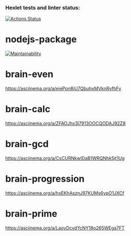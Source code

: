### Hexlet tests and linter status:
[![Actions Status](https://github.com/Tatsianaana/frontend-project-44/actions/workflows/hexlet-check.yml/badge.svg)](https://github.com/Tatsianaana/frontend-project-44/actions)

# nodejs-package
[![Maintainability](https://api.codeclimate.com/v1/badges/240acc4bc587afbe29f4/maintainability)](https://codeclimate.com/github/Tatsianaana/frontend-project-44/maintainability)

# brain-even
https://asciinema.org/a/ejePpn8iU7QbuhxMVknRyfhFy

# brain-calc
 https://asciinema.org/a/ZFAOJhx3l7913OOCQODAJ92Z8

# brain-gcd
 https://asciinema.org/a/CsCURNkwIDaB1WRQNhk5jt1Ug

# brain-progression
https://asciinema.org/a/hxEKhAsznJ97KUMs6ypO1JXCf

# brain-prime
https://asciinema.org/a/LaoyDcvdYcNY18o265WEga7FT